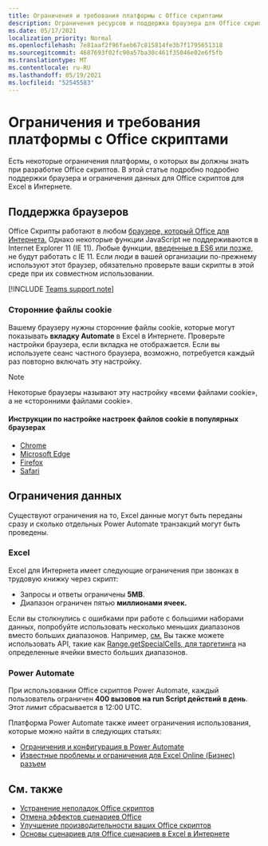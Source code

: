 ```yaml
---
title: Ограничения и требования платформы с Office скриптами
description: Ограничения ресурсов и поддержка браузера для Office скриптов при использовании с Excel в Интернете
ms.date: 05/17/2021
localization_priority: Normal
ms.openlocfilehash: 7e81aaf2f96faeb67c815814fe3b7f1795651318
ms.sourcegitcommit: 4687693f02fc90a57ba30c461f35046e02e6f5fb
ms.translationtype: MT
ms.contentlocale: ru-RU
ms.lasthandoff: 05/19/2021
ms.locfileid: "52545583"
---
```

# <a name="platform-limits-and-requirements-with-office-scripts"></a>Ограничения и требования платформы с Office скриптами

Есть некоторые ограничения платформы, о которых вы должны знать при разработке Office скриптов. В этой статье подробно подробно поддержки браузера и ограничения данных для Office скриптов для Excel в Интернете.

## <a name="browser-support"></a>Поддержка браузеров

Office Скрипты работают в любом [браузере, который Office для Интернета.](https://support.microsoft.com/office/ad1303e0-a318-47aa-b409-d3a5eb44e452) Однако некоторые функции JavaScript не поддерживаются в Internet Explorer 11 (IE 11). Любые функции, [введенные в ES6 или позже,](https://www.w3schools.com/Js/js_es6.asp) не будут работать с IE 11. Если люди в вашей организации по-прежнему используют этот браузер, обязательно проверьте ваши скрипты в этой среде при их совместном использовании.

[!INCLUDE [Teams support note](../includes/teams-support-note.md)]

### <a name="third-party-cookies"></a>Сторонние файлы cookie

Вашему браузеру нужны сторонние файлы cookie, которые могут показывать **вкладку Automate** в Excel в Интернете. Проверьте настройки браузера, если вкладка не отображается. Если вы используете сеанс частного браузера, возможно, потребуется каждый раз повторно включать эту настройку.

> [!NOTE]
> Некоторые браузеры называют эту настройку «всеми файлами cookie», а не «сторонними файлами cookie».

#### <a name="instructions-for-adjusting-cookie-settings-in-popular-browsers"></a>Инструкции по настройке настроек файлов cookie в популярных браузерах

- [Chrome](https://support.google.com/chrome/answer/95647)
- [Microsoft Edge](https://support.microsoft.com/microsoft-edge/temporarily-allow-cookies-and-site-data-in-microsoft-edge-597f04f2-c0ce-f08c-7c2b-541086362bd2)
- [Firefox](https://support.mozilla.org/kb/disable-third-party-cookies)
- [Safari](https://support.apple.com/guide/safari/manage-cookies-and-website-data-sfri11471/mac)

## <a name="data-limits"></a>Ограничения данных

Существуют ограничения на то, Excel данные могут быть переданы сразу и сколько отдельных Power Automate транзакций могут быть проведены.

### <a name="excel"></a>Excel

Excel для Интернета имеет следующие ограничения при звонках в трудовую книжку через скрипт:

- Запросы и ответы ограничены **5MB**.
- Диапазон ограничен пятью **миллионами ячеек.**

Если вы столкнулись с ошибками при работе с большими наборами данных, попробуйте использовать несколько меньших диапазонов вместо больших диапазонов. Например, [см.](../resources/samples/write-large-dataset.md) Вы также можете использовать API, такие как [Range.getSpecialCells, для таргетинга](/javascript/api/office-scripts/excelscript/excelscript.range#getspecialcells-celltype--cellvaluetype-) на определенные ячейки вместо больших диапазонов.

### <a name="power-automate"></a>Power Automate

При использовании Office скриптов Power Automate, каждый пользователь ограничен **400 вызовов на run Script действий в день**. Этот лимит сбрасывается в 12:00 UTC.

Платформа Power Automate также имеет ограничения использования, которые можно найти в следующих статьях:

- [Ограничения и конфигурация в Power Automate](/power-automate/limits-and-config)
- [Известные проблемы и ограничения для Excel Online (Бизнес) разъем](/connectors/excelonlinebusiness/#known-issues-and-limitations)

## <a name="see-also"></a>См. также

- [Устранение неполадок Office скриптов](troubleshooting.md)
- [Отмена эффектов сценариев Office](undo.md)
- [Улучшение производительности ваших Office скриптов](../develop/web-client-performance.md)
- [Основы сценариев для Office сценариев в Excel в Интернете](../develop/scripting-fundamentals.md)
